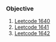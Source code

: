 ### Objective

1. [Leetcode 1640](./algorithm/Leetcode1640.kt)
2. [Leetcode 1641](./algorithm/Leetcode1641.kt)
3. [Leetcode 1642](./algorithm/Leetcode1642.kt)